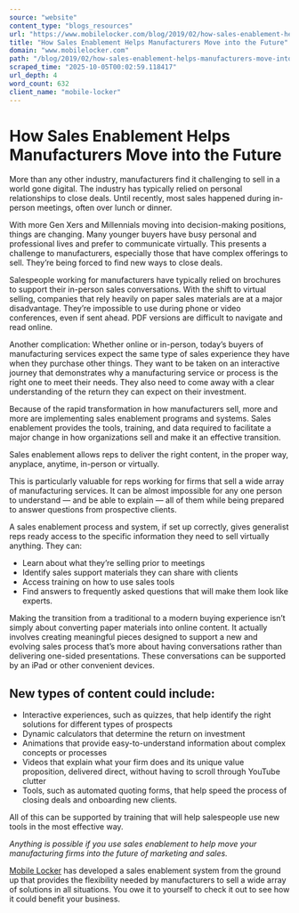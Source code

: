 ```yaml
---
source: "website"
content_type: "blogs_resources"
url: "https://www.mobilelocker.com/blog/2019/02/how-sales-enablement-helps-manufacturers-move-into-the-future/"
title: "How Sales Enablement Helps Manufacturers Move into the Future"
domain: "www.mobilelocker.com"
path: "/blog/2019/02/how-sales-enablement-helps-manufacturers-move-into-the-future/"
scraped_time: "2025-10-05T00:02:59.118417"
url_depth: 4
word_count: 632
client_name: "mobile-locker"
---
```


# How Sales Enablement Helps Manufacturers Move into the Future

More than any other industry, manufacturers find it challenging to sell in a world gone digital. The industry has typically relied on personal relationships to close deals. Until recently, most sales happened during in-person meetings, often over lunch or dinner.

With more Gen Xers and Millennials moving into decision-making positions, things are changing. Many younger buyers have busy personal and professional lives and prefer to communicate virtually. This presents a challenge to manufacturers, especially those that have complex offerings to sell. They’re being forced to find new ways to close deals.

Salespeople working for manufacturers have typically relied on brochures to support their in-person sales conversations. With the shift to virtual selling, companies that rely heavily on paper sales materials are at a major disadvantage. They’re impossible to use during phone or video conferences, even if sent ahead. PDF versions are difficult to navigate and read online.

Another complication: Whether online or in-person, today’s buyers of manufacturing services expect the same type of sales experience they have when they purchase other things. They want to be taken on an interactive journey that demonstrates why a manufacturing service or process is the right one to meet their needs. They also need to come away with a clear understanding of the return they can expect on their investment.

Because of the rapid transformation in how manufacturers sell, more and more are implementing sales enablement programs and systems. Sales enablement provides the tools, training, and data required to facilitate a major change in how organizations sell and make it an effective transition.

Sales enablement allows reps to deliver the right content, in the proper way, anyplace, anytime, in-person or virtually.

This is particularly valuable for reps working for firms that sell a wide array of manufacturing services. It can be almost impossible for any one person to understand — and be able to explain — all of them while being prepared to answer questions from prospective clients.

A sales enablement process and system, if set up correctly, gives generalist reps ready access to the specific information they need to sell virtually anything. They can:

*   Learn about what they’re selling prior to meetings
*   Identify sales support materials they can share with clients
*   Access training on how to use sales tools
*   Find answers to frequently asked questions that will make them look like experts.

Making the transition from a traditional to a modern buying experience isn’t simply about converting paper materials into online content. It actually involves creating meaningful pieces designed to support a new and evolving sales process that’s more about having conversations rather than delivering one-sided presentations.  These conversations can be supported by an iPad or other convenient devices.

## New types of content could include:

*   Interactive experiences, such as quizzes, that help identify the right solutions for different types of prospects
*   Dynamic calculators that determine the return on investment
*   Animations that provide easy-to-understand information about complex concepts or processes
*   Videos that explain what your firm does and its unique value proposition, delivered direct, without having to scroll through YouTube clutter
*   Tools, such as automated quoting forms, that help speed the process of closing deals and onboarding new clients.

All of this can be supported by training that will help salespeople use new tools in the most effective way.

_Anything is possible if you use sales enablement to help move your manufacturing firms into the future of marketing and sales._

[Mobile Locker](https://www.mobilelocker.com) has developed a sales enablement system from the ground up that provides the flexibility needed by manufacturers to sell a wide array of solutions in all situations. You owe it to yourself to check it out to see how it could benefit your business.